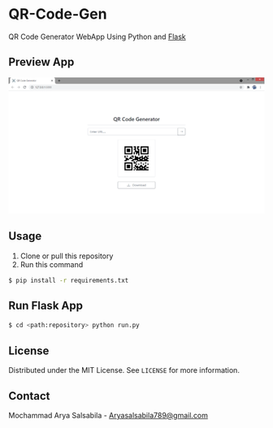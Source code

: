 # QR-Code-Gen

QR Code Generator WebApp Using Python and [Flask](https://flask.palletsprojects.com/en/2.0.x/)

## Preview App

![](design/design.PNG)

## Usage

1. Clone or pull this repository
2. Run this command

```bash
$ pip install -r requirements.txt
```

## Run Flask App

```bash
$ cd <path:repository> python run.py
```

## License

Distributed under the MIT License. See `LICENSE` for more information.

## Contact

Mochammad Arya Salsabila - Aryasalsabila789@gmail.com

